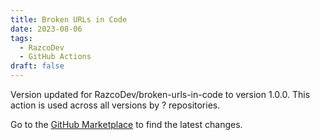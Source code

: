 ```yaml
---
title: Broken URLs in Code
date: 2023-08-06
tags:
  - RazcoDev
  - GitHub Actions
draft: false
---
```



Version updated for RazcoDev/broken-urls-in-code to version 1.0.0.
This action is used across all versions by ? repositories.

Go to the [GitHub Marketplace](https://github.com/marketplace/actions/broken-urls-in-code) to find the latest changes.
